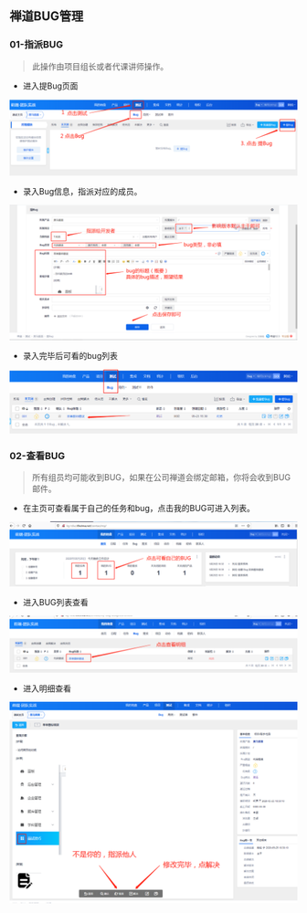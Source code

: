 ## 禅道BUG管理

### 01-指派BUG

> 此操作由项目组长或者代课讲师操作。

- 进入提Bug页面

![1590401665810](assets/1590401665810.png)

- 录入Bug信息，指派对应的成员。

![1590402618523](assets/1590402618523.png)

- 录入完毕后可看的bug列表

![1590402654843](assets/1590402654843.png)



### 02-查看BUG

> 所有组员均可能收到BUG，如果在公司禅道会绑定邮箱，你将会收到BUG邮件。

- 在主页可查看属于自己的任务和bug，点击我的BUG可进入列表。

![1590402821120](assets/1590402821120.png)

- 进入BUG列表查看

![1590402879841](assets/1590402879841.png)

- 进入明细查看

![1590402970554](assets/1590402970554.png)